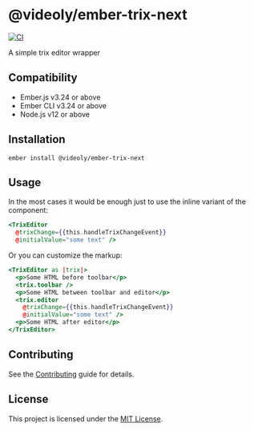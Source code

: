 @videoly/ember-trix-next
==============================================================================

[![CI](https://github.com/videoly/ember-trix-next/actions/workflows/ci.yml/badge.svg)](https://github.com/videoly/ember-trix-next/actions/workflows/ci.yml)


A simple trix editor wrapper


Compatibility
------------------------------------------------------------------------------

* Ember.js v3.24 or above
* Ember CLI v3.24 or above
* Node.js v12 or above


Installation
------------------------------------------------------------------------------

```
ember install @videoly/ember-trix-next
```


Usage
------------------------------------------------------------------------------

In the most cases it would be enough just to use the inline variant of the component:

```hbs
<TrixEditor
  @trixChange={{this.handleTrixChangeEvent}}
  @initialValue="some text" />
```

Or you can customize the markup:

```hbs
<TrixEditor as |trix|>
  <p>Some HTML before toolbar</p>
  <trix.toolbar />
  <p>Some HTML between toolbar and editor</p>
  <trix.editor
    @trixChange={{this.handleTrixChangeEvent}}
    @initialValue="some text" />
  <p>Some HTML after editor</p>
</TrixEditor>
```


Contributing
------------------------------------------------------------------------------

See the [Contributing](CONTRIBUTING.md) guide for details.


License
------------------------------------------------------------------------------

This project is licensed under the [MIT License](LICENSE.md).
